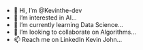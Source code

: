 - 👋 Hi, I’m @Kevinthe-dev
- 👀 I’m interested in AI...
- 🌱 I’m currently learning Data Science...
- 💞️ I’m looking to collaborate on Algorithms...
- 📫 Reach me on LinkedIn Kevin John...

<!---
Kevinthe-dev/Kevinthe-dev is a ✨ special ✨ repository because its `README.md` (this file) appears on your GitHub profile.
You can click the Preview link to take a look at your changes.
--->
